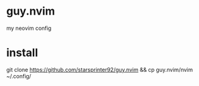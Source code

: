 # guy.nvim
my neovim config

# install
git clone https://github.com/starsprinter92/guy.nvim && cp guy.nvim/nvim ~/.config/
